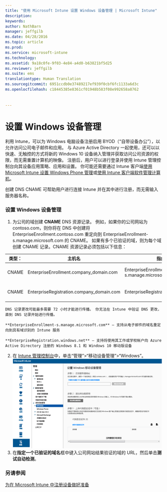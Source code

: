 ```yaml
---
title: "使用 Microsoft Intune 设置 Windows 设备管理 | Microsoft Intune"
description: 
keywords: 
author: NathBarn
manager: jeffgilb
ms.date: 04/28/2016
ms.topic: article
ms.prod: 
ms.service: microsoft-intune
ms.technology: 
ms.assetid: 9a18c0fe-9f03-4e84-a4d0-b63821bf5d25
ms.reviewer: jeffgilb
ms.suite: ems
translationtype: Human Translation
ms.sourcegitcommit: 6951ccdb0e37489217ef939f0cbf6fc1133a6d3c
ms.openlocfilehash: c18445385e8361cf01948b583f08e992658a8762


---
```


# 设置 Windows 设备管理
利用 Intune，可以为 Windows 电脑设备注册启用 BYOD（“自带设备办公”），以允许访问公司电子邮件和应用。 与 Azure Active Directory 一起使用，还可以以快速、无触控的方式将新的 Windows 10 设备纳入管理并获取访问公司资源的权限，而无需重置计算机的映像。 注册后，用户可以进行登录并使用 Intune 管理控制台向其设备应用策略、应用和设置。 你可能还需要通过 Intune 客户端[使用 Microsoft Intune 设置 Windows Phone 管理](set-up-windows-phone-management-with-microsoft-intune.md)或[使用 Intune 客户端软件管理计算机](manage-windows-pcs-with-microsoft-intune.md)。

创建 DNS CNAME 可帮助用户进行连接 Intune 并在其中进行注册，而无需输入服务器名称。

### 设置 Windows 设备管理

  1.  为公司的域创建 **CNAME** DNS 资源记录。 例如，如果你的公司网站为 contoso.com，则你将在 DNS 中创建将 EnterpriseEnrollment.contoso.com 重定向到 EnterpriseEnrollment-s.manage.microsoft.com 的 CNAME。 如果有多个已验证的域，则为每个域创建 CNAME 记录。CNAME 资源记录必须包括以下信息：

  |类型：|主机名|指向|TTL|
  |--------|-------------|-------------|-------|
  |CNAME|EnterpriseEnrollment.company_domain.com|EnterpriseEnrollment-s.manage.microsoft.com |1 小时|
  |CNAME|EnterpriseRegistration.company_domain.com|EnterpriseRegistration.windows.net|1 小时|

    DNS 记录更改可能最多需要 72 小时才能进行传播。 你无法在 Intune 中验证 DNS 更改，直到 DNS 记录开始进行传播。

    **EnterpriseEnrollment-s.manage.microsoft.com** – 支持从电子邮件的域名重定向到具有域识别的 Intune 服务

    **EnterpriseRegistration.windows.net** – 支持将使用其工作或学校帐户向 Azure Active Directory 注册的 Windows 8.1 和 Windows 10 移动版设备

  2.  在 [Intune 管理控制台](http://manage.microsoft.com)中，单击“管理”&gt;“移动设备管理”&gt;“Windows”。
  ![Windows 设备管理对话框](../media/enroll-intune-winenr.png)
  3.  在**指定一个已验证的域名**框中键入公司网站结果验证的域的 URL，然后单击**测试自动检测**。

### 另请参阅
[为在 Microsoft Intune 中注册设备做好准备](get-ready-to-enroll-devices-in-microsoft-intune.md)



<!--HONumber=Jun16_HO4-->


